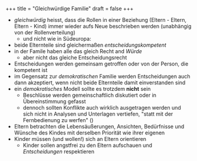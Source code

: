 +++
title = "Gleichwürdige Familie"
draft = false
+++

-   _gleichwürdig_ heisst, dass die Rollen in einer Beziehung (Eltern - Eltern, Eltern - Kind) immer wieder aufs Neue beschrieben werden (unabhängig von der Rollenverteilung)
    -   und nicht wie in Südeuropa:
-   beide Elternteile sind gleichermaßen _entscheidungskompetent_
-   in der Famile haben alle das gleich Recht and _Würde_
    -   aber nicht das gleiche Entscheidungsrecht
-   Entscheidungen werden gemeinsam getroffen oder von der Person, die kompetent ist
-   im Gegensatz zur _demokratischen_ Familie werden Entscheidungen auch dann akzeptiert, wenn nicht beide Elternteile damit einverstanden sind
-   ein _demokratisches_ Modell sollte es trotzdem **nicht** sein
    -   Beschlüsse werden gemeinschaftlich diskutiert oder in Übereinstimmung gefasst
    -   dennoch sollten Konflikte auch wirklich ausgetragen werden und sich nicht in Analysen und Unterlagen vertiefen, "statt mit der Fernbedienung zu werfen" ()
-   Eltern betrachten die Lebensäußerungen, Ansichten, Bedürfnisse und Wünsche des Kindes mit derselben Priorität wie ihrer eigenen
-   Kinder müssen (und wollen!) sich an Eltern orientieren
    -   Kinder sollen angstfrei zu den Eltern aufschauen und _Entscheidungen_ respektieren